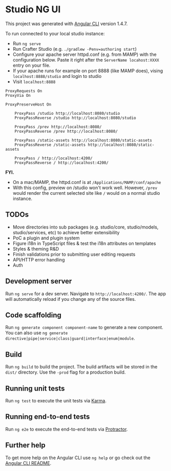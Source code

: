 # Studio NG UI

This project was generated with [Angular CLI](https://github.com/angular/angular-cli) version 1.4.7.

To run connected to your local studio instance:
* Run `ng serve`
* Run Crafter Studio (e.g. `./gradlew -Penv=authoring start`)
* Configure your apache server httpd.conf (e.g. from MAMP) with the configuration below. Paste it right after the `ServerName locahost:XXXX` entry on your file. 
* If your apache runs for example on port 8888 (like MAMP does), vising `localhost:8888/studio` and login to studio
* Visit `localhost:8888`

```
ProxyRequests On
ProxyVia On

ProxyPreserveHost On

    ProxyPass /studio http://localhost:8080/studio
    ProxyPassReverse /studio http://localhost:8080/studio
   
    ProxyPass /prev http://localhost:8080/
    ProxyPassReverse /prev http://localhost:8080/
   
    ProxyPass /static-assets http://localhost:8080/static-assets
    ProxyPassReverse /static-assets http://localhost:8080/static-assets
   
    ProxyPass / http://localhost:4200/
    ProxyPassReverse / http://localhost:4200/
```

**FYI.**
- On a mac/MAMP, the httpd.conf is at `/Applications/MAMP/conf/apache`
- With this config, preview on /studio won't work well. However, `/prev` would render the current selected site like `/` would on a normal studio instance.

## TODOs
- Move directories into sub packages (e.g. studio/core, studio/models, studio/services, etc) to achieve better extensibility
- PoC a plugin and plugin system
- Figure i18n in TypeScript files & test the i18n attributes on templates
- Styles & theming R&D
- Finish validations prior to submitting user editing requests
- API/HTTP error handling
- Auth

## Development server

Run `ng serve` for a dev server. Navigate to `http://localhost:4200/`. The app will automatically reload if you change any of the source files.

## Code scaffolding

Run `ng generate component component-name` to generate a new component. You can also use `ng generate directive|pipe|service|class|guard|interface|enum|module`.

## Build

Run `ng build` to build the project. The build artifacts will be stored in the `dist/` directory. Use the `-prod` flag for a production build.

## Running unit tests

Run `ng test` to execute the unit tests via [Karma](https://karma-runner.github.io).

## Running end-to-end tests

Run `ng e2e` to execute the end-to-end tests via [Protractor](http://www.protractortest.org/).

## Further help

To get more help on the Angular CLI use `ng help` or go check out the [Angular CLI README](https://github.com/angular/angular-cli/blob/master/README.md).
